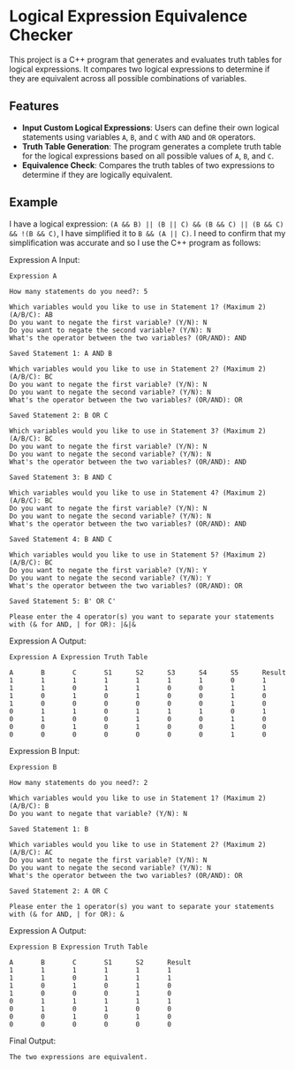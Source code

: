# Logical Expression Equivalence Checker

This project is a C++ program that generates and evaluates truth tables for logical expressions. It compares two logical expressions to determine if they are equivalent across all possible combinations of variables.

## Features

- **Input Custom Logical Expressions**: Users can define their own logical statements using variables `A`, `B`, and `C` with `AND` and `OR` operators.
- **Truth Table Generation**: The program generates a complete truth table for the logical expressions based on all possible values of `A`, `B`, and `C`.
- **Equivalence Check**: Compares the truth tables of two expressions to determine if they are logically equivalent.

## Example

I have a logical expression: `(A && B) || (B || C) && (B && C) || (B && C) && !(B && C)`, I have simplified it to `B && (A || C)`. I need to confirm that my simplification was accurate and so I use the C++ program as follows:

Expression A Input:
```
Expression A

How many statements do you need?: 5

Which variables would you like to use in Statement 1? (Maximum 2) (A/B/C): AB
Do you want to negate the first variable? (Y/N): N
Do you want to negate the second variable? (Y/N): N
What's the operator between the two variables? (OR/AND): AND

Saved Statement 1: A AND B

Which variables would you like to use in Statement 2? (Maximum 2) (A/B/C): BC
Do you want to negate the first variable? (Y/N): N
Do you want to negate the second variable? (Y/N): N
What's the operator between the two variables? (OR/AND): OR

Saved Statement 2: B OR C

Which variables would you like to use in Statement 3? (Maximum 2) (A/B/C): BC
Do you want to negate the first variable? (Y/N): N
Do you want to negate the second variable? (Y/N): N
What's the operator between the two variables? (OR/AND): AND

Saved Statement 3: B AND C

Which variables would you like to use in Statement 4? (Maximum 2) (A/B/C): BC
Do you want to negate the first variable? (Y/N): N
Do you want to negate the second variable? (Y/N): N
What's the operator between the two variables? (OR/AND): AND

Saved Statement 4: B AND C

Which variables would you like to use in Statement 5? (Maximum 2) (A/B/C): BC
Do you want to negate the first variable? (Y/N): Y
Do you want to negate the second variable? (Y/N): Y
What's the operator between the two variables? (OR/AND): OR

Saved Statement 5: B' OR C'

Please enter the 4 operator(s) you want to separate your statements with (& for AND, | for OR): |&|&
```

Expression A Output:
```
Expression A Expression Truth Table

A       B       C       S1      S2      S3      S4      S5      Result
1       1       1       1       1       1       1       0       1
1       1       0       1       1       0       0       1       1
1       0       1       0       1       0       0       1       0
1       0       0       0       0       0       0       1       0
0       1       1       0       1       1       1       0       1
0       1       0       0       1       0       0       1       0
0       0       1       0       1       0       0       1       0
0       0       0       0       0       0       0       1       0
```

Expression B Input:
```
Expression B

How many statements do you need?: 2

Which variables would you like to use in Statement 1? (Maximum 2) (A/B/C): B
Do you want to negate that variable? (Y/N): N

Saved Statement 1: B

Which variables would you like to use in Statement 2? (Maximum 2) (A/B/C): AC
Do you want to negate the first variable? (Y/N): N
Do you want to negate the second variable? (Y/N): N
What's the operator between the two variables? (OR/AND): OR

Saved Statement 2: A OR C

Please enter the 1 operator(s) you want to separate your statements with (& for AND, | for OR): &
```

Expression A Output:
```
Expression B Expression Truth Table

A       B       C       S1      S2      Result
1       1       1       1       1       1
1       1       0       1       1       1
1       0       1       0       1       0
1       0       0       0       1       0
0       1       1       1       1       1
0       1       0       1       0       0
0       0       1       0       1       0
0       0       0       0       0       0
```

Final Output:
```
The two expressions are equivalent.
```
